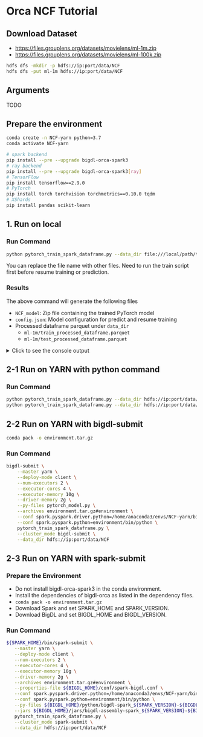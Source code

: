 # Orca NCF Tutorial

## Download Dataset
- https://files.grouplens.org/datasets/movielens/ml-1m.zip
- https://files.grouplens.org/datasets/movielens/ml-100k.zip

```bash
hdfs dfs -mkdir -p hdfs://ip:port/data/NCF
hdfs dfs -put ml-1m hdfs://ip:port/data/NCF
```

## Arguments
TODO

## Prepare the environment
```bash
conda create -n NCF-yarn python=3.7
conda activate NCF-yarn

# spark backend
pip install --pre --upgrade bigdl-orca-spark3
# ray backend
pip install --pre --upgrade bigdl-orca-spark3[ray]
# TensorFlow
pip install tensorflow==2.9.0
# PyTorch
pip install torch torchvision torchmetrics==0.10.0 tqdm
# XShards
pip install pandas scikit-learn
```

## 1. Run on local

### Run Command
```bash
python pytorch_train_spark_dataframe.py --data_dir file:///local/path/to/NCF/ml-1m
```
You can replace the file name with other files. Need to run the train script first before resume training or prediction.

### Results

The above command will generate the following files
+ `NCF_model`: Zip file containing the trained PyTorch model 
+ `config.json`: Model configuration for predict and resume training
+ Processed dataframe parquet under `data_dir`
    + `ml-1m/train_processed_dataframe.parquet`
    + `ml-1m/test_processed_dataframe.parquet`
<details>
<summary> Click to see the console output </summary>

```bash
Loading data...
Train results:
num_samples: 2882458
epoch: 1.0
batch_count: 282.0
train_loss: 0.3417230605540067
last_train_loss: 0.29314390341794283
val_accuracy: 0.874625027179718
val_precision: 0.7700153589248657
val_recall: 0.5436215400695801
val_loss: 0.2966938563155457
val_num_samples: 720335.0

num_samples: 2882458
epoch: 2.0
batch_count: 282.0
train_loss: 0.2704732511598162
last_train_loss: 0.26464769959350676
val_accuracy: 0.8847938776016235
val_precision: 0.7885202169418335
val_recall: 0.5895587801933289
val_loss: 0.2665152659829276
val_num_samples: 720335.0

Evaluation results:
num_samples: 720340
Accuracy: 0.8834050297737122
Precision: 0.7855872511863708
Recall: 0.5875657200813293
val_loss: 0.2684867502365162
```

</details>

## 2-1 Run on YARN with python command

### Run Command
```bash
python pytorch_train_spark_dataframe.py --data_dir hdfs://ip:port/data/NCF  --cluster_mode yarn-client
python pytorch_train_spark_dataframe.py --data_dir hdfs://ip:port/data/NCF  --cluster_mode yarn-cluster
```

## 2-2 Run on YARN with bigdl-submit
```bash
conda pack -o environment.tar.gz
```

### Run Command
```bash
bigdl-submit \
    --master yarn \
    --deploy-mode client \
    --num-executors 2 \
    --executor-cores 4 \
    --executor-memory 10g \
    --driver-memory 2g \
    --py-files pytorch_model.py \
    --archives environment.tar.gz#environment \
    --conf spark.pyspark.driver.python=/home/anaconda3/envs/NCF-yarn/bin/python \
    --conf spark.pyspark.python=environment/bin/python \
    pytorch_train_spark_dataframe.py \
    --cluster_mode bigdl-submit \
    --data_dir hdfs://ip:port/data/NCF
```

## 2-3 Run on YARN with spark-submit

### Prepare the Environment
- Do not install bigdl-orca-spark3 in the conda environment.
- Install the dependencies of bigdl-orca as listed in the dependency files.
- `conda pack -o environment.tar.gz`
- Download Spark and set SPARK_HOME and SPARK_VERSION.
- Download BigDL and set BIGDL_HOME and BIGDL_VERSION.

### Run Command
```bash
${SPARK_HOME}/bin/spark-submit \
   --master yarn \
   --deploy-mode client \
   --num-executors 2 \
   --executor-cores 4 \
   --executor-memory 10g \
   --driver-memory 2g \
   --archives environment.tar.gz#environment \
   --properties-file ${BIGDL_HOME}/conf/spark-bigdl.conf \
   --conf spark.pyspark.driver.python=/home/anaconda3/envs/NCF-yarn/bin/python \
   --conf spark.pyspark.python=environment/bin/python \
   --py-files ${BIGDL_HOME}/python/bigdl-spark_${SPARK_VERSION}-${BIGDL_VERSION}-python-api.zip,pytorch_model.py \
   --jars ${BIGDL_HOME}/jars/bigdl-assembly-spark_${SPARK_VERSION}-${BIGDL_VERSION}-jar-with-dependencies.jar \
   pytorch_train_spark_dataframe.py \
   --cluster_mode spark-submit \
   --data_dir hdfs://ip:port/data/NCF
```
